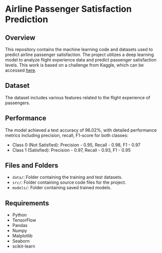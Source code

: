 
# Airline Passenger Satisfaction Prediction

## Overview
This repository contains the machine learning code and datasets used to predict airline passenger satisfaction. The project utilizes a deep learning model to analyze flight experience data and predict passenger satisfaction levels. This work is based on a challenge from Kaggle, which can be accessed [here](https://www.kaggle.com/datasets/teejmahal20/airline-passenger-satisfaction).

## Dataset
The dataset includes various features related to the flight experience of passengers. 

## Performance
The model achieved a test accuracy of 96.02%, with detailed performance metrics including precision, recall, F1-score for both classes:
- Class 0 (Not Satisfied): Precision - 0.95, Recall - 0.98, F1 - 0.97
- Class 1 (Satisfied): Precision - 0.97, Recall - 0.93, F1 - 0.95

## Files and Folders
- `data/`: Folder containing the training and test datasets.
- `src/`: Folder containing source code files for the project.
- `models/`: Folder containing saved trained models.

## Requirements
- Python 
- TensorFlow 
- Pandas
- Numpy
- Matplotlib
- Seaborn
- scikit-learn



